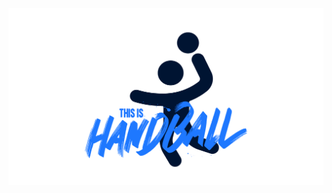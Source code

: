 <a href="https://chat.vercel.ai/">
  <img alt="Next.js 14 and App Router-ready AI chatbot." src="app/(chat)/opengraph-image.png">
